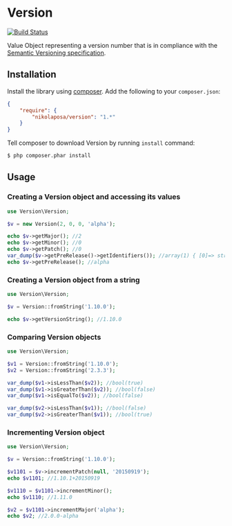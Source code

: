 # Version

[![Build Status](https://travis-ci.org/nikolaposa/version.svg?branch=master)](https://travis-ci.org/nikolaposa/version)

Value Object representing a version number that is in compliance with the [Semantic Versioning specification][semver].

## Installation

Install the library using [composer](http://getcomposer.org/). Add the following to your `composer.json`:

```json
{
    "require": {
        "nikolaposa/version": "1.*"
    }
}
```

Tell composer to download Version by running `install` command:

```bash
$ php composer.phar install
```

## Usage

### Creating a Version object and accessing its values

```php
use Version\Version;

$v = new Version(2, 0, 0, 'alpha');

echo $v->getMajor(); //2
echo $v->getMinor(); //0
echo $v->getPatch(); //0
var_dump($v->getPreRelease()->getIdentifiers()); //array(1) { [0]=> string(1) "alpha" }
echo $v->getPreRelease(); //alpha

```

### Creating a Version object from a string

```php
use Version\Version;

$v = Version::fromString('1.10.0');

echo $v->getVersionString(); //1.10.0

```

### Comparing Version objects

```php
use Version\Version;

$v1 = Version::fromString('1.10.0');
$v2 = Version::fromString('2.3.3');

var_dump($v1->isLessThan($v2)); //bool(true)
var_dump($v1->isGreaterThan($v2)); //bool(false)
var_dump($v1->isEqualTo($v2)); //bool(false)

var_dump($v2->isLessThan($v1)); //bool(false)
var_dump($v2->isGreaterThan($v1)); //bool(true)

```

### Incrementing Version object

```php
use Version\Version;

$v = Version::fromString('1.10.0');

$v1101 = $v->incrementPatch(null, '20150919');
echo $v1101; //1.10.1+20150919

$v1110 = $v1101->incrementMinor();
echo $v1110; //1.11.0

$v2 = $v1101->incrementMajor('alpha');
echo $v2; //2.0.0-alpha

```

[semver]: http://semver.org/
